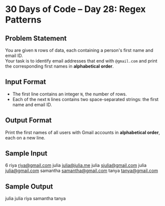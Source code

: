 # 30 Days of Code – Day 28: Regex Patterns

## Problem Statement
You are given `N` rows of data, each containing a person's first name and email ID.  
Your task is to identify email addresses that end with `@gmail.com` and print the corresponding first names in **alphabetical order**.

## Input Format
- The first line contains an integer `N`, the number of rows.  
- Each of the next `N` lines contains two space-separated strings: the first name and email ID.

## Output Format
Print the first names of all users with Gmail accounts in **alphabetical order**, each on a new line.

## Sample Input
6
riya riya@gmail.com
julia julia@julia.me
julia sjulia@gmail.com
julia julia@gmail.com
samantha samantha@gmail.com
tanya tanya@gmail.com

## Sample Output
julia
julia
riya
samantha
tanya


